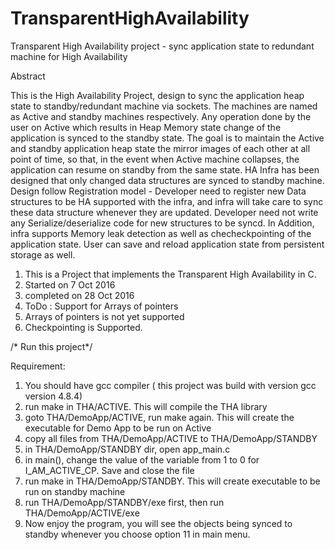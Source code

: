 # TransparentHighAvailability
Transparent High Availability project - sync application state to redundant machine for High Availability 

Abstract

This is the High Availability Project, design to sync the application heap state to standby/redundant machine via sockets. The machines are named as Active and standby machines respectively. Any operation done by the user on Active which results in Heap Memory state change of the application is synced to the standby state. The goal is to maintain the Active and standby application heap state the mirror images of each other at all point of time, so that, in the event when Active machine collapses, the application can resume on standby from the same state. HA Infra has been designed that only changed data structures are synced to standby machine. Design follow Registration model - Developer need to register new Data structures to be HA supported with the infra, and infra will take care to sync these data structure whenever they are updated. Developer need not write any Serialize/deserialize code for new structures to be syncd. In Addition, infra supports Memory leak detection as well as checheckpointing of the application state. User can save and reload application state from persistent storage as well. 


1. This is a Project that implements the Transparent High Availability in C.
2. Started on 7 Oct 2016
3. completed on 28 Oct 2016
4. ToDo : Support for Arrays of pointers
5. Arrays of pointers is not yet supported
6. Checkpointing is Supported.


/* Run this project*/

Requirement:

1. You should have gcc compiler ( this project was build with version gcc version 4.8.4)
2. run make in THA/ACTIVE. This will compile the THA library
3. goto THA/DemoApp/ACTIVE, run make again. This will create the executable for Demo App to be run on Active
4. copy all files from THA/DemoApp/ACTIVE to THA/DemoApp/STANDBY
5. in THA/DemoApp/STANDBY dir, open app_main.c
6. in main(), change the value of the variable from 1 to 0 for I_AM_ACTIVE_CP. Save and close the file
7. run make in THA/DemoApp/STANDBY. This will create executable to be run on standby machine
8. run THA/DemoApp/STANDBY/exe first, then run THA/DemoApp/ACTIVE/exe
9. Now enjoy the program, you will see the objects being synced to standby whenever you choose option 11 in main menu.
